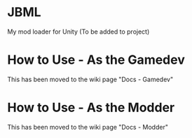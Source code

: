 # JBML
My mod loader for Unity (To be added to project)

# How to Use - As the Gamedev
This has been moved to the wiki page "Docs - Gamedev"
# How to Use - As the Modder
This has been moved to the wiki page "Docs - Modder"
